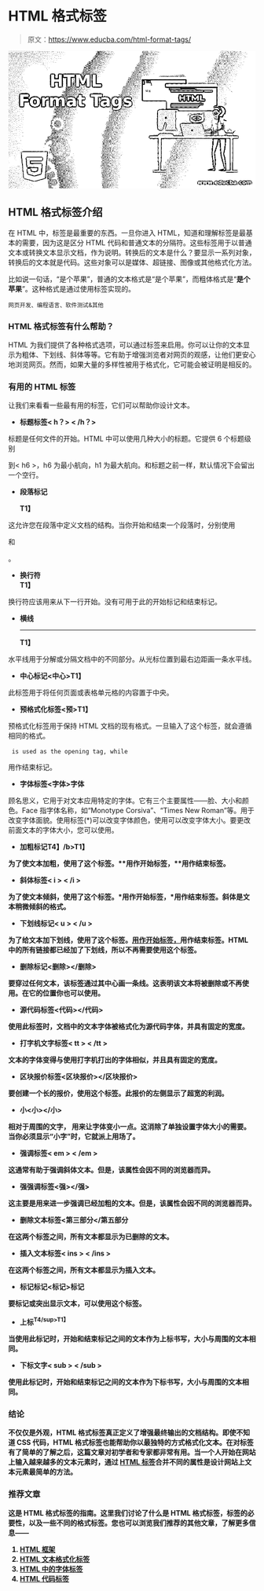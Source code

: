 # HTML 格式标签

> 原文：<https://www.educba.com/html-format-tags/>

![HTML Format Tags](img/bf56f9bac5798ff5275c042800ffb0e5.png)



## HTML 格式标签介绍

在 HTML 中，标签是最重要的东西。一旦你进入 HTML，知道和理解标签是最基本的需要，因为这是区分 HTML 代码和普通文本的分隔符。这些标签用于以普通文本或转换文本显示文档，作为说明。转换后的文本是什么？要显示一系列对象，转换后的文本就是代码。这些对象可以是媒体、超链接、图像或其他格式化方法。

比如说一句话，“是个苹果”，普通的文本格式是“是个苹果”，而粗体格式是“**是个苹果**”。这种格式是通过使用标签实现的。

<small>网页开发、编程语言、软件测试&其他</small>

### HTML 格式标签有什么帮助？

HTML 为我们提供了各种格式选项，可以通过标签来启用。你可以让你的文本显示为粗体、下划线、斜体等等。它有助于增强浏览者对网页的观感，让他们更安心地浏览网页。然而，如果大量的多样性被用于格式化，它可能会被证明是相反的。

### 有用的 HTML 标签

让我们来看看一些最有用的标签，它们可以帮助你设计文本。

*   **标题标签< h？> < /h？>**

标题是任何文件的开始。HTML 中可以使用几种大小的标题。它提供 6 个标题级别

到< h6 >，h6 为最小航向，h1 为最大航向。和标题之前一样，默认情况下会留出一个空行。

*   **段落标记<p>T1】**

这允许您在段落中定义文档的结构。当你开始和结束一个段落时，分别使用

和

。

*   **换行符<br/>T1】**

换行符应该用来从下一行开始。没有可用于此的开始标记和结束标记。

*   **横线<HR>T1】**

水平线用于分解或分隔文档中的不同部分。从光标位置到最右边距画一条水平线。

*   **中心标记<中心>T1】**

此标签用于将任何页面或表格单元格的内容置于中央。

*   **预格式化标签<预>T1】**

预格式化标签用于保持 HTML 文档的现有格式。一旦输入了这个标签，就会遵循相同的格式。

```
 is used as the opening tag, while 
```

用作结束标记。

*   **字体标签<字体>字体**

顾名思义，它用于对文本应用特定的字体。它有三个主要属性——脸、大小和颜色。Face 指字体名称，如“Monotype Corsiva”、“Times New Roman”等。用于改变字体面貌。使用标签(*)可以改变字体颜色，使用可以改变字体大小。要更改前面文本的字体大小，您可以使用。

*   **加粗标记<b>T4】/b>T1】**

为了使文本加粗，使用了这个标签。**用作开始标签，**用作结束标签。

*   **斜体标签< i > < /i >**

为了使文本倾斜，使用了这个标签。*用作开始标签，*用作结束标签。斜体是文本稍微倾斜的格式。

*   **下划线标记< u > < /u >**

为了给文本加下划线，使用了这个标签。<u>用作开始标签，</u>用作结束标签。HTML 中的所有链接都已经加了下划线，所以不再需要使用这个标签。

*   **删除标记<删除></删除>**

要穿过任何文本，该标签通过其中心画一条线。这表明该文本将被删除或不再使用。在它的位置你也可以使用。

*   **源代码标签<代码></代码>**

使用此标签时，文档中的文本字体被格式化为源代码字体，并具有固定的宽度。

*   **打字机文字标签< tt > < /tt >**

文本的字体变得与使用打字机打出的字体相似，并且具有固定的宽度。

*   **区块报价标签<区块报价></区块报价>**

要创建一个长的报价，使用这个标签。此报价的左侧显示了超宽的利润。

*   **小<小></小>**

相对于周围的文字， <small></small> 用来让字体变小一点。这消除了单独设置字体大小的需要。当你必须显示“小字”时，它就派上用场了。

*   **强调标签< em > < /em >**

这通常有助于强调斜体文本。但是，该属性会因不同的浏览器而异。

*   **强强调标签<强></强>**

这主要是用来进一步强调已经加粗的文本。但是，该属性会因不同的浏览器而异。

*   **删除文本标签<第三部分</第五部分**

在这两个标签之间，所有文本都显示为已删除的文本。

*   **插入文本标签< ins > < /ins >**

在这两个标签之间，所有文本都显示为插入文本。

*   **标记标记<标记>标记**

要标记或突出显示文本，可以使用这个标签。

*   **上标<sup>T4/sup>T1】**

当使用此标记时，开始和结束标记之间的文本作为上标书写，大小与周围的文本相同。

*   **下标文字< sub > < /sub >**

使用此标记时，开始和结束标记之间的文本作为下标书写，大小与周围的文本相同。

### 结论

不仅仅是外观，HTML 格式标签真正定义了增强最终输出的文档结构。即使不知道 CSS 代码，HTML 格式标签也能帮助你以最独特的方式格式化文本。在对标签有了简单的了解之后，这篇文章对初学者和专家都非常有用。当一个人开始在网站上输入越来越多的文本元素时，通过 [HTML 标签](https://www.educba.com/basic-html-tags/)合并不同的属性是设计网站上文本元素最简单的方法。

### 推荐文章

这是 HTML 格式标签的指南。这里我们讨论了什么是 HTML 格式标签，标签的必要性，以及一些不同的格式标签。您也可以浏览我们推荐的其他文章，了解更多信息——

1.  [HTML 框架](https://www.educba.com/html-frames/)
2.  [HTML 文本格式化标签](https://www.educba.com/html-text-formatting-tags/)
3.  [HTML 中的字体标签](https://www.educba.com/font-tag-in-html/)
4.  [HTML 代码标签](https://www.educba.com/html-code-tag/)





